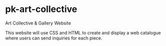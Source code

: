 # pk-art-collective
 Art Collective & Gallery Website

This website will use CSS and HTML to create and display a web catalogue where users can send inquiries for each piece. 